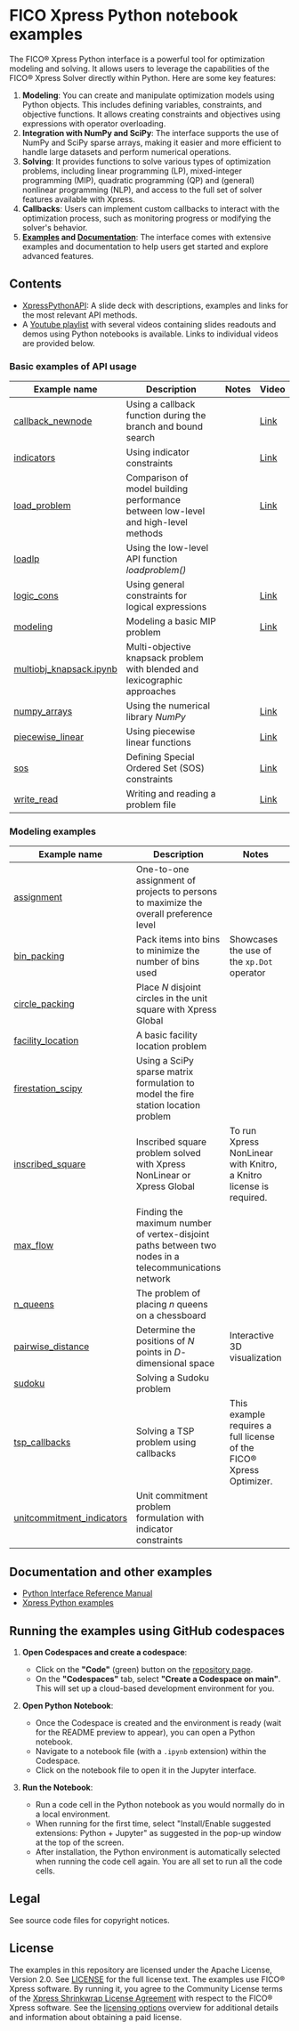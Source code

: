 # FICO Xpress Python notebook examples

The FICO&reg; Xpress Python interface is a powerful tool for optimization modeling and solving. It allows users to leverage the capabilities of the FICO&reg; Xpress Solver directly within Python. Here are some key features:

1. **Modeling**: You can create and manipulate optimization models using Python objects. This includes defining variables, constraints, and objective functions. It allows creating constraints and objectives using expressions with operator overloading.
2. **Integration with NumPy and SciPy**: The interface supports the use of NumPy and SciPy sparse arrays, making it easier and more efficient to handle large datasets and perform numerical operations.
3. **Solving**: It provides functions to solve various types of optimization problems, including linear programming (LP), mixed-integer programming (MIP), quadratic programming (QP) and (general) nonlinear programming (NLP), and access to the full set of solver features available with Xpress.
4. **Callbacks**: Users can implement custom callbacks to interact with the optimization process, such as monitoring progress or modifying the solver's behavior.
5. **[Examples](https://www.fico.com/fico-xpress-optimization/docs/latest/solver/optimizer/python/HTML/chExamples.html) and [Documentation](https://www.fico.com/fico-xpress-optimization/docs/latest/solver/optimizer/python/HTML)**: The interface comes with extensive examples and documentation to help users get started and explore advanced features.

## Contents

* [XpressPythonAPI](XpressPythonAPI.pdf): A slide deck with descriptions, examples and links for the most relevant API methods. 
* A [Youtube playlist](https://www.youtube.com/playlist?list=PL5Gy03AelO437-l8n4GyTwUbpZEIhJyDn) with several videos containing slides readouts and demos using Python notebooks is available. Links to individual videos are provided below.

### Basic examples of API usage

Example name | Description | Notes | Video
-------------|-------------|-------|------
[callback_newnode](basic_api_examples/callback_newnode.ipynb) | Using a callback function during the branch and bound search | | [Link](https://youtu.be/Ej75QhxTQYg?si=Ha8xCx3ItliNTxna&t=183)
[indicators](basic_api_examples/indicators.ipynb) | Using indicator constraints | | [Link](https://youtu.be/GPYZkf3J1Zk?si=YYL5jnHdClz7_APD&t=49)
[load_problem](basic_api_examples/load_problem.ipynb) | Comparison of model building performance between low-level and high-level methods | | [Link](https://youtu.be/z0YnDks8AJU?si=DUkQFIe80_RHHjV2&t=149)
[loadlp](basic_api_examples/loadlp.ipynb) | Using the low-level API function *loadproblem()* | |
[logic_cons](basic_api_examples/logic_cons.ipynb) | Using general constraints for logical expressions | | [Link](https://youtu.be/HppWH2xS4ks?si=D2ddQD365Fb15xl2&t=146)
[modeling](basic_api_examples/modeling.ipynb) | Modeling a basic MIP problem | | [Link](https://youtu.be/t9jvl9pCHOg?si=9arlsZFnqwvtBA85&t=291)
[multiobj_knapsack.ipynb](basic_api_examples/multiobj_knapsack.ipynb) | Multi-objective knapsack problem with blended and lexicographic approaches | |
[numpy_arrays](basic_api_examples/numpy_arrays.ipynb) | Using the numerical library *NumPy* | | [Link](https://youtu.be/JK4GqNp_h9E?si=BkWsZk1xPqK9JY4C&t=114)
[piecewise_linear](basic_api_examples/piecewise_linear.ipynb) | Using piecewise linear functions | | [Link](https://youtu.be/IefpyeLH8BE?si=eEIQmXhiD50n61yB&t=125)
[sos](basic_api_examples/sos.ipynb) | Defining Special Ordered Set (SOS) constraints | | [Link](https://youtu.be/zgK96WHroRI?si=UIw45GZrwl1twlRb&t=84)
[write_read](basic_api_examples/write_read.ipynb) | Writing and reading a problem file | | [Link](https://youtu.be/boZ4EbydWQ4?si=QG1JFfoyD-rwpqSu&t=62)

### Modeling examples

Example name | Description | Notes | Video
-------------|-------------|-------|------
[assignment](modeling_examples/assignment.ipynb) | One-to-one assignment of projects to persons to maximize the overall preference level | |
[bin_packing](modeling_examples/bin_packing.ipynb) | Pack items into bins to minimize the number of bins used | Showcases the use of the `xp.Dot` operator |
[circle_packing](modeling_examples/circle_packing.ipynb) | Place $N$ disjoint circles in the unit square with Xpress Global | |
[facility_location](modeling_examples/facility_location.ipynb) | A basic facility location problem | |
[firestation_scipy](modeling_examples/firestation_scipy.ipynb) | Using a SciPy sparse matrix formulation to model the fire station location problem | |
[inscribed_square](modeling_examples/inscribed_square.ipynb) | Inscribed square problem solved with Xpress NonLinear or Xpress Global | To run Xpress NonLinear with Knitro, a Knitro license is required. | [Link](https://youtu.be/kOmJ1NltlnY?si=C7AZKQjR8xiA7VBs&t=86)
[max_flow](modeling_examples/max_flow.ipynb) | Finding the maximum number of vertex-disjoint paths between two nodes in a telecommunications network | |
[n_queens](modeling_examples/n_queens.ipynb) | The problem of placing $n$ queens on a chessboard | |
[pairwise_distance](modeling_examples/pairwise_distance.ipynb) | Determine the positions of $N$ points in $D$-dimensional space | Interactive 3D visualization |
[sudoku](modeling_examples/sudoku.ipynb) | Solving a Sudoku problem | |
[tsp_callbacks](modeling_examples/tsp_callbacks.ipynb) | Solving a TSP problem using callbacks | This example requires a full license of the FICO&reg; Xpress Optimizer. |
[unitcommitment_indicators](modeling_examples/unitcommitment_indicators.ipynb) | Unit commitment problem formulation with indicator constraints | |

## Documentation and other examples

* [Python Interface Reference Manual](https://www.fico.com/fico-xpress-optimization/docs/latest/solver/optimizer/python/HTML)
* [Xpress Python examples](https://www.fico.com/fico-xpress-optimization/docs/latest/solver/optimizer/python/HTML/chExamples.html)

## Running the examples using GitHub codespaces

1. **Open Codespaces and create a codespace**:
   - Click on the **"Code"** (green) button on the [repository page](https://github.com/fico-xpress/python-notebooks).
   - On the **"Codespaces"** tab, select **"Create a Codespace on main"**. This will set up a cloud-based development environment for you.

2. **Open Python Notebook**:
   - Once the Codespace is created and the environment is ready (wait for the README preview to appear), you can open a Python notebook.
   - Navigate to a notebook file (with a `.ipynb` extension) within the Codespace.
   - Click on the notebook file to open it in the Jupyter interface.

3. **Run the Notebook**:
   - Run a code cell in the Python notebook as you would normally do in a local environment.
   - When running for the first time, select "Install/Enable suggested extensions: Python + Jupyter" as suggested in the pop-up window at the top of the screen.
   - After installation, the Python environment is automatically selected when running the code cell again. You are all set to run all the code cells.

## Legal

See source code files for copyright notices.

## License

The examples in this repository are licensed under the Apache License, Version 2.0. See [LICENSE](LICENSE) for the full license text. The examples use FICO&reg; Xpress software. By running it, you agree to the Community License terms of the [Xpress Shrinkwrap License Agreement](https://www.fico.com/en/shrinkwrap-license-agreement-fico-xpress-optimization-suite-on-premises) with respect to the FICO&reg; Xpress software. See the [licensing options](https://www.fico.com/en/fico-xpress-trial-and-licensing-options) overview for additional details and information about obtaining a paid license.